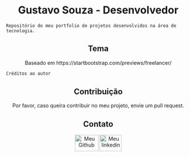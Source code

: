 <h1 align="center">Gustavo Souza - Desenvolvedor</h1>

```
Repositório do meu portfolio de projetos desenvolvidos na área de tecnologia.
```

<h2 align="center">Tema</h2>

<p align="center">Baseado em https://startbootstrap.com/previews/freelancer/</p>

```bash
Créditos ao autor
```

<h2 align="center">Contribuição</h2>


<p align="center">Por favor, caso queira contribuir no meu projeto, envie um pull request.</p>


<h2 align="center">Contato</h2>
<p align="center">

<img src="https://marcas-logos.net/wp-content/uploads/2020/03/GITHUB-LOGO-768x432.png" width="65" height="45" alt="Meu Github" href="https://github.com/gussouzauni"/>

<img src="https://s.glbimg.com/po/tt/f/original/2011/04/19/linke.jpg" width="60" height="45" alt="Meu linkedin" href="https://www.linkedin.com/in/gussouza/"/>
</p>
